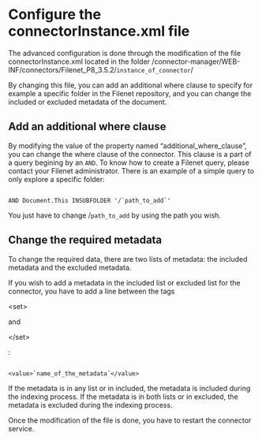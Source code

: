 # Configure the connectorInstance.xml file #

The advanced configuration is done through the modification of the
file connectorInstance.xml located in the folder
/connector-manager/WEB-INF/connectors/Filenet\_P8\_3.5.2/`instance_of_connector`/

By changing this file, you can add an additional where clause to
specify for example a specific folder in the Filenet repository, and you can change the
included or excluded metadata of the document.


## Add an additional where clause ##

By modifying the value of the property named “additional\_where\_clause”,
you can change the where clause of the connector. This clause is a part
of a query begining by an `AND`. To know how to create a Filenet query,
please contact your Filenet administrator.
There is an example of a simple query to only explore a specific folder:

```

AND Document.This INSUBFOLDER '/`path_to_add`'

```

You just have to change /`path_to_add` by using the path you wish.


## Change the required metadata ##

To change the required data, there are two lists of metadata: the
included metadata and the excluded metadata.

If you wish to add a metadata in the included list or excluded list
for the connector, you have to add a line between the tags 

&lt;set&gt;

 and


&lt;/set&gt;

:

```

<value>`name_of_the_metadata`</value>

```

If the metadata is in any list or in included, the metadata is
included during the indexing process.
If the metadata is in both lists or in excluded, the metadata is
excluded during the indexing process.


Once the modification of the file is done, you have to restart the
connector service.